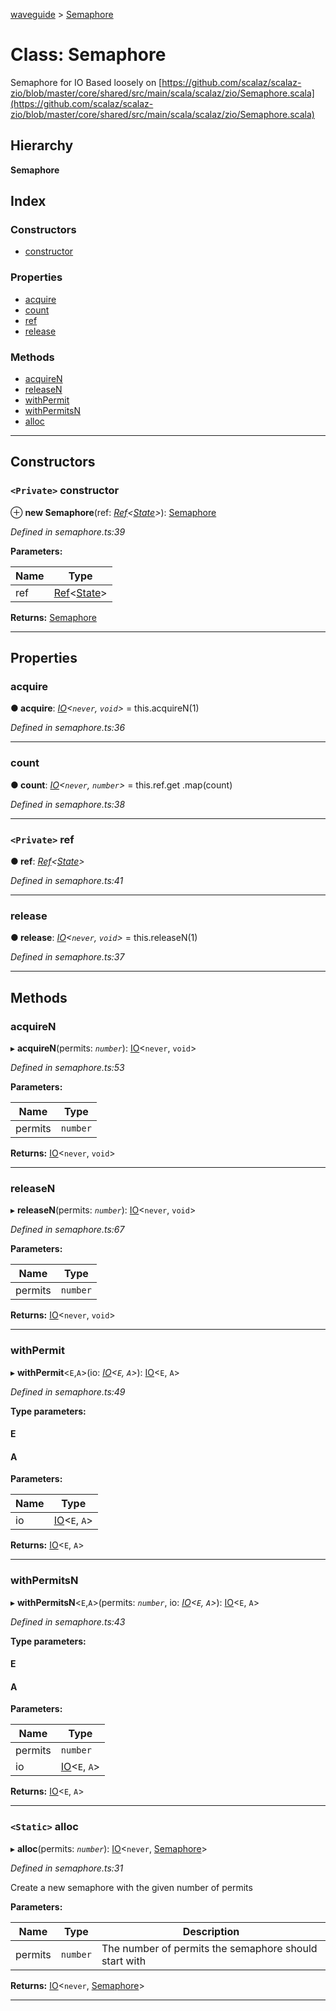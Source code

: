 [waveguide](../README.md) > [Semaphore](../classes/semaphore.md)

# Class: Semaphore

Semaphore for IO Based loosely on [https://github.com/scalaz/scalaz-zio/blob/master/core/shared/src/main/scala/scalaz/zio/Semaphore.scala](https://github.com/scalaz/scalaz-zio/blob/master/core/shared/src/main/scala/scalaz/zio/Semaphore.scala)

## Hierarchy

**Semaphore**

## Index

### Constructors

* [constructor](semaphore.md#constructor)

### Properties

* [acquire](semaphore.md#acquire)
* [count](semaphore.md#count)
* [ref](semaphore.md#ref)
* [release](semaphore.md#release)

### Methods

* [acquireN](semaphore.md#acquiren)
* [releaseN](semaphore.md#releasen)
* [withPermit](semaphore.md#withpermit)
* [withPermitsN](semaphore.md#withpermitsn)
* [alloc](semaphore.md#alloc)

---

## Constructors

<a id="constructor"></a>

### `<Private>` constructor

⊕ **new Semaphore**(ref: *[Ref](ref.md)<[State](../#state)>*): [Semaphore](semaphore.md)

*Defined in semaphore.ts:39*

**Parameters:**

| Name | Type |
| ------ | ------ |
| ref | [Ref](ref.md)<[State](../#state)> |

**Returns:** [Semaphore](semaphore.md)

___

## Properties

<a id="acquire"></a>

###  acquire

**● acquire**: *[IO](io.md)<`never`, `void`>* =  this.acquireN(1)

*Defined in semaphore.ts:36*

___
<a id="count"></a>

###  count

**● count**: *[IO](io.md)<`never`, `number`>* =  this.ref.get
    .map(count)

*Defined in semaphore.ts:38*

___
<a id="ref"></a>

### `<Private>` ref

**● ref**: *[Ref](ref.md)<[State](../#state)>*

*Defined in semaphore.ts:41*

___
<a id="release"></a>

###  release

**● release**: *[IO](io.md)<`never`, `void`>* =  this.releaseN(1)

*Defined in semaphore.ts:37*

___

## Methods

<a id="acquiren"></a>

###  acquireN

▸ **acquireN**(permits: *`number`*): [IO](io.md)<`never`, `void`>

*Defined in semaphore.ts:53*

**Parameters:**

| Name | Type |
| ------ | ------ |
| permits | `number` |

**Returns:** [IO](io.md)<`never`, `void`>

___
<a id="releasen"></a>

###  releaseN

▸ **releaseN**(permits: *`number`*): [IO](io.md)<`never`, `void`>

*Defined in semaphore.ts:67*

**Parameters:**

| Name | Type |
| ------ | ------ |
| permits | `number` |

**Returns:** [IO](io.md)<`never`, `void`>

___
<a id="withpermit"></a>

###  withPermit

▸ **withPermit**<`E`,`A`>(io: *[IO](io.md)<`E`, `A`>*): [IO](io.md)<`E`, `A`>

*Defined in semaphore.ts:49*

**Type parameters:**

#### E 
#### A 
**Parameters:**

| Name | Type |
| ------ | ------ |
| io | [IO](io.md)<`E`, `A`> |

**Returns:** [IO](io.md)<`E`, `A`>

___
<a id="withpermitsn"></a>

###  withPermitsN

▸ **withPermitsN**<`E`,`A`>(permits: *`number`*, io: *[IO](io.md)<`E`, `A`>*): [IO](io.md)<`E`, `A`>

*Defined in semaphore.ts:43*

**Type parameters:**

#### E 
#### A 
**Parameters:**

| Name | Type |
| ------ | ------ |
| permits | `number` |
| io | [IO](io.md)<`E`, `A`> |

**Returns:** [IO](io.md)<`E`, `A`>

___
<a id="alloc"></a>

### `<Static>` alloc

▸ **alloc**(permits: *`number`*): [IO](io.md)<`never`, [Semaphore](semaphore.md)>

*Defined in semaphore.ts:31*

Create a new semaphore with the given number of permits

**Parameters:**

| Name | Type | Description |
| ------ | ------ | ------ |
| permits | `number` |  The number of permits the semaphore should start with |

**Returns:** [IO](io.md)<`never`, [Semaphore](semaphore.md)>

___

